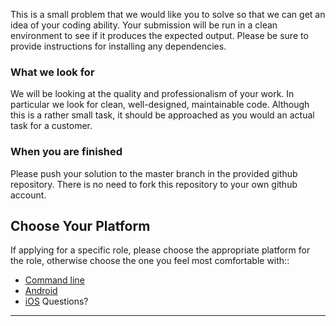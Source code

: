 This is a small problem that we would like you to solve so that we can get an
idea of your coding ability. Your submission will be run in a clean environment
to see if it produces the expected output. Please be sure to provide
instructions for installing any dependencies.

### What we look for

We will be looking at the quality and professionalism of your work. In
particular we look for clean, well-designed, maintainable code. Although this is
a rather small task, it should be approached as you would an actual task for a
customer.

### When you are finished

Please push your solution to the master branch in the provided github
repository. There is no need to fork this repository to your own github account.
## Choose Your Platform

If applying for a specific role, please choose the appropriate platform for the role, otherwise choose the one you feel most comfortable with::

- [Command line](README.cli.md)
- [Android](README.android.md)
- [iOS](README.ios.md)
Questions?
----------

